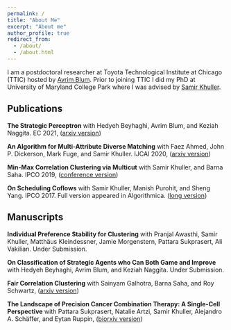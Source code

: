 ```yaml
---
permalink: /
title: "About Me"
excerpt: "About me"
author_profile: true
redirect_from: 
  - /about/
  - /about.html
---
```


I am a postdoctoral researcher at Toyota Technological Institute at Chicago (TTIC) hosted by [Avrim Blum](https://home.ttic.edu/~avrim/). Prior to joining TTIC I did my PhD at University of Maryland College Park where I was advised by [Samir Khuller](http://www.cs.umd.edu/users/samir/). 


## Publications


**The Strategic Perceptron** with Hedyeh Beyhaghi, Avrim Blum, and Keziah Naggita. EC 2021, ([arxiv version](https://arxiv.org/pdf/2008.01710.pdf))

**An Algorithm for Multi-Attribute Diverse Matching** with Faez Ahmed, John P. Dickerson, Mark Fuge, and Samir Khuller. IJCAI 2020, ([arxiv version](https://arxiv.org/pdf/1909.03350.pdf))

**Min-Max Correlation Clustering via Multicut** with Samir Khuller, and Barna Saha. IPCO 2019, ([conference version](https://link.springer.com/chapter/10.1007/978-3-030-17953-3_2))

**On Scheduling Coflows** with Samir Khuller, Manish Purohit, and Sheng Yang. IPCO 2017. Full version appeared in Algorithmica. ([long version](https://sabaahmadi.github.io/files/coflow.pdf))

## Manuscripts

**Individual Preference Stability for Clustering** with Pranjal Awasthi, Samir Khuller, Matthäus Kleindessner, Jamie Morgenstern, Pattara Sukprasert, Ali Vakilian. Under Submission.

**On Classification of Strategic Agents who Can Both Game and Improve** with Hedyeh Beyhaghi, Avrim Blum, and Keziah Naggita. Under Submission.

**Fair Correlation Clustering** with Sainyam Galhotra, Barna Saha, and Roy Schwartz, ([arxiv version](https://arxiv.org/abs/2002.03508))

**The Landscape of Precision Cancer Combination Therapy: A Single-Cell Perspective** with Pattara Sukprasert, Natalie Artzi, Samir Khuller, Alejandro A. Schäffer, and Eytan Ruppin, ([biorxiv version](https://www.biorxiv.org/content/10.1101/2020.01.28.923532v1))

